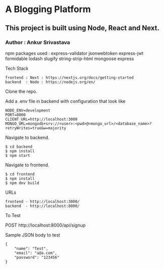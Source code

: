 # A Blogging Platform

## This project is built using Node, React and Next.

### Author : Ankur Srivastava


npm packages used : express-validator jsonwebtoken express-jwt formidable lodash slugify string-strip-html mongoose express


Tech Stack

    frontend : Next : https://nextjs.org/docs/getting-started
    backend  : Node : https://nodejs.org/en/


Clone the repo.

Add a .env file in backend with configuration that look like

    NODE_ENV=development
    PORT=8000
    CLIENT_URL=http://localhost:3000
    MONGO_URL=mongodb+srv://<user>:<pwd>@<mongo_url>/<database_name>?retryWrites=true&w=majority


Navigate to backend.

    $ cd backend
    $ npm install
    $ npm start


Navigate to frontend.

    $ cd frontend
    $ npm install
    $ npm dev build


URLs

    frontend - http://localhost:3000/
    backend  - http://localhost:8000/


To Test

POST http://localhost:8000/api/signup

Sample JSON body to test

    {
        "name": "Test",
        "email": "a@a.com",
        "password": "123456"
    }
